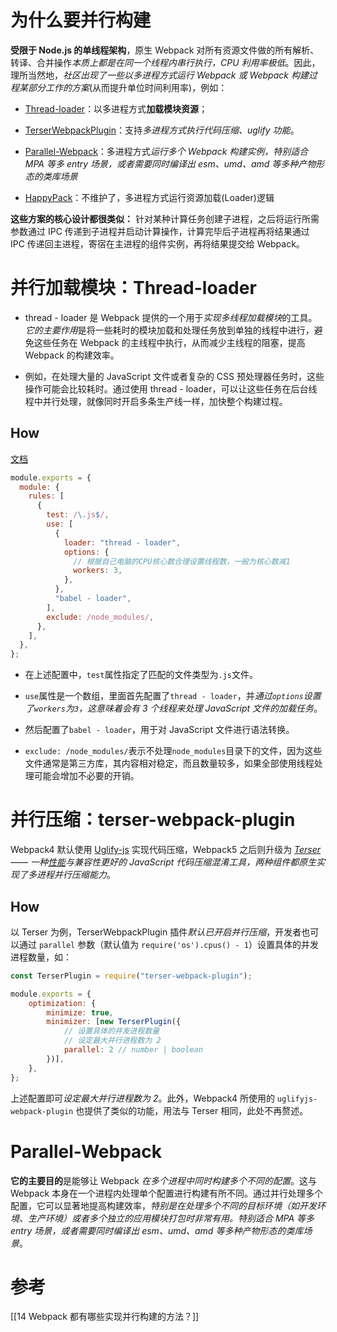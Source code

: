 # 为什么要并行构建

**受限于 Node.js 的单线程架构**，原生 Webpack 对所有资源文件做的所有解析、转译、合并操作*本质上都是在同一个线程内串行执行，CPU 利用率极低*。因此，理所当然地，_社区出现了一些以多进程方式运行 Webpack 或 Webpack 构建过程某部分工作的方案_(从而提升单位时间利用率)，例如：

- [Thread-loader](https://link.juejin.cn/?target=https%3A%2F%2Fwebpack.js.org%2Floaders%2Fthread-loader%2F)：以多进程方式**加载模块资源**；
- [TerserWebpackPlugin](https://link.juejin.cn/?target=https%3A%2F%2Fwww.npmjs.com%2Fpackage%2Fterser-webpack-plugin%23terseroptions)：支持*多进程方式执行代码压缩、uglify 功能*。

- [Parallel-Webpack](https://link.juejin.cn/?target=https%3A%2F%2Fwww.npmjs.com%2Fpackage%2Fparallel-webpack)：多进程方式*运行多个 Webpack 构建实例，特别适合 MPA 等多 entry 场景，或者需要同时编译出 esm、umd、amd 等多种产物形态的类库场景*
- [HappyPack](https://link.juejin.cn/?target=https%3A%2F%2Fgithub.com%2Famireh%2Fhappypack)：不维护了，多进程方式运行资源加载(Loader)逻辑

**这些方案的核心设计都很类似：** 针对某种计算任务创建子进程，之后将运行所需参数通过 IPC 传递到子进程并启动计算操作，计算完毕后子进程再将结果通过 IPC 传递回主进程，寄宿在主进程的组件实例，再将结果提交给 Webpack。

# 并行加载模块：Thread-loader

- thread - loader 是 Webpack 提供的一个用于*实现多线程加载模块*的工具。*它的主要作用*是将一些耗时的模块加载和处理任务放到单独的线程中进行，避免这些任务在 Webpack 的主线程中执行，从而减少主线程的阻塞，提高 Webpack 的构建效率。

- 例如，在处理大量的 JavaScript 文件或者复杂的 CSS 预处理器任务时，这些操作可能会比较耗时。通过使用 thread - loader，可以让这些任务在后台线程中并行处理，就像同时开启多条生产线一样，加快整个构建过程。

## How

[文档](https://webpack.js.org/loaders/thread-loader/)

```js
module.exports = {
  module: {
    rules: [
      {
        test: /\.js$/,
        use: [
          {
            loader: "thread - loader",
            options: {
              // 根据自己电脑的CPU核心数合理设置线程数，一般为核心数减1
              workers: 3,
            },
          },
          "babel - loader",
        ],
        exclude: /node_modules/,
      },
    ],
  },
};
```

- 在上述配置中，`test`属性指定了匹配的文件类型为`.js`文件。

- `use`属性是一个数组，里面首先配置了`thread - loader`，并*通过`options`设置了`workers`为`3`，这意味着会有 3 个线程来处理 JavaScript 文件的加载任务*。
- 然后配置了`babel - loader`，用于对 JavaScript 文件进行语法转换。

- `exclude: /node_modules/`表示不处理`node_modules`目录下的文件，因为这些文件通常是第三方库，其内容相对稳定，而且数量较多，如果全部使用线程处理可能会增加不必要的开销。

# 并行压缩：terser-webpack-plugin

Webpack4 默认使用 [Uglify-js](https://link.juejin.cn/?target=https%3A%2F%2Fwww.npmjs.com%2Fpackage%2Fuglifyjs-webpack-plugin) 实现代码压缩，Webpack5 之后则升级为 _[Terser](https://link.juejin.cn/?target=https%3A%2F%2Fwebpack.js.org%2Fplugins%2Fterser-webpack-plugin%2F) —— 一种[性能](https://link.juejin.cn/?target=https%3A%2F%2Fblog.logrocket.com%2Fterser-vs-uglify-vs-babel-minify-comparing-javascript-minifiers%2F)与兼容性更好的 JavaScript 代码压缩混淆工具，两种组件都原生实现了多进程并行压缩能力_。

## How

以 Terser 为例，TerserWebpackPlugin 插件*默认已开启并行压缩*，开发者也可以通过 `parallel` 参数（默认值为 `require('os').cpus() - 1`）设置具体的并发进程数量，如：

```JavaScript
const TerserPlugin = require("terser-webpack-plugin");

module.exports = {
    optimization: {
        minimize: true,
        minimizer: [new TerserPlugin({
	        // 设置具体的并发进程数量
	        // 设定最大并行进程数为 2
            parallel: 2 // number | boolean
        })],
    },
};
```

上述配置即可*设定最大并行进程数为 2*。此外，Webpack4 所使用的 `uglifyjs-webpack-plugin` 也提供了类似的功能，用法与 Terser 相同，此处不再赘述。

# Parallel-Webpack

**它的主要目的**是能够让 Webpack *在多个进程中同时构建多个不同的配置*。这与 Webpack 本身在一个进程内处理单个配置进行构建有所不同。通过并行处理多个配置，它可以显著地提高构建效率，*特别是在处理多个不同的目标环境（如开发环境、生产环境）或者多个独立的应用模块打包时非常有用。特别适合 MPA 等多 entry 场景，或者需要同时编译出 esm、umd、amd 等多种产物形态的类库场景*。

# 参考

[[14 Webpack 都有哪些实现并行构建的方法？]]

